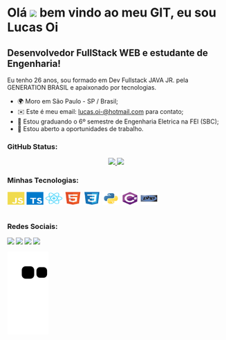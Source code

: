 <!-- Hi there 👋-->

<!--
**LucasOii/lucasoii** is a ✨ _special_ ✨ repository because its `README.md` (this file) appears on your GitHub profile.

Here are some ideas to get you started:

- 🔭 I’m currently working on ...
- 🌱 I’m currently learning ...
- 👯 I’m looking to collaborate on ...
- 🤔 I’m looking for help with ...
- 💬 Ask me about ...
- 📫 How to reach me: ...
- 😄 Pronouns: ...
- ⚡ Fun fact: ...
-->
# Olá <img src="https://media.giphy.com/media/hvRJCLFzcasrR4ia7z/giphy.gif" width="25px"> bem vindo ao meu GIT, eu sou Lucas Oi

## Desenvolvedor FullStack WEB e estudante de Engenharia!

Eu tenho 26 anos, sou formado em Dev Fullstack JAVA JR. pela GENERATION BRASIL e apaixonado por tecnologias.

- 🌍 Moro em São Paulo - SP / Brasil;
- ✉️ Este é meu email: [lucas.oi-@hotmail.com](mailto:lucas.oi-@hotmail.com) para contato;
- 🧠 Estou graduando o 6º semestre de Engenharia Eletrica na FEI (SBC);
- 🤝 Estou aberto a oportunidades de trabalho.

### GitHub Status:
<div align="center">  
  <a href="https://github.com/lucasoii">
  <img height="180em" src="https://github-readme-stats.vercel.app/api?username=lucasoii&show_icons=true&theme=dark&include_all_commits=true&count_private=true"/>
  <img height="180em" src="https://github-readme-stats.vercel.app/api/top-langs/?username=lucasoii&layout=compact&langs_count=7&theme=dark"/>
  <! height="180em" src="https://github-readme-streak-stats.herokuapp.com/?user=lucasoii&stroke=ffffff&background=171717&ring=3382ed&fire=3382ed&currStreakNum=ffffff&currStreakLabel=3382ed&sideNums=ffffff&sideLabels=ffffff&dates=ffffff&hide_border=false" /> 
  </a>
</div>

### Minhas Tecnologias:
<div style="display: inline_block">
  <img align="center" alt="Lucas-Js" height="30" width="40" src="https://raw.githubusercontent.com/devicons/devicon/master/icons/javascript/javascript-plain.svg">
  <img align="center" alt="Lucas-Ts" height="30" width="40" src="https://raw.githubusercontent.com/devicons/devicon/master/icons/typescript/typescript-plain.svg">
  <img align="center" alt="Lucas-React" height="30" width="40" src="https://raw.githubusercontent.com/devicons/devicon/master/icons/react/react-original.svg">
  <img align="center" alt="Lucas-HTML" height="30" width="40" src="https://raw.githubusercontent.com/devicons/devicon/master/icons/html5/html5-original.svg">
  <img align="center" alt="Lucas-CSS" height="30" width="40" src="https://raw.githubusercontent.com/devicons/devicon/master/icons/css3/css3-original.svg">
  <img align="center" alt="Lucas-Python" height="30" width="40" src="https://raw.githubusercontent.com/devicons/devicon/master/icons/python/python-original.svg">
  <img align="center" alt="Lucas-Csharp" height="30" width="40" src="https://raw.githubusercontent.com/devicons/devicon/master/icons/csharp/csharp-original.svg">
  <img align="center" alt="Lucas-PHP" height="30" width="40" src="https://raw.githubusercontent.com/devicons/devicon/master/icons/php/php-original.svg">  
</div><br>
 
 ### Redes Sociais:
<div>   
  <a href="https://www.instagram.com/lucas_o.i/" target="_blank"><img src="https://img.shields.io/badge/-Instagram-%23E4405F?style=for-the-badge&logo=instagram&logoColor=white" target="_blank"></a>
 	 <a href="https://discord.gg/_Lucas_Oi#4789" target="_blank"><img src="https://img.shields.io/badge/Discord-7289DA?style=for-the-badge&logo=discord&logoColor=white" target="_blank"></a> 
  <a href = "mailto:lucasoi37@gmail.com"><img src="https://img.shields.io/badge/-Gmail-%23333?style=for-the-badge&logo=gmail&logoColor=white" target="_blank"></a>
  <a href="https://www.linkedin.com/in/lucas-de-oliveira-oi/" target="_blank"><img src="https://img.shields.io/badge/-LinkedIn-%230077B5?style=for-the-badge&logo=linkedin&logoColor=white" target="_blank"></a> 
 
  ![Snake animation](https://github.com/rafaballerini/rafaballerini/blob/output/github-contribution-grid-snake.svg)
  
    
</div>
